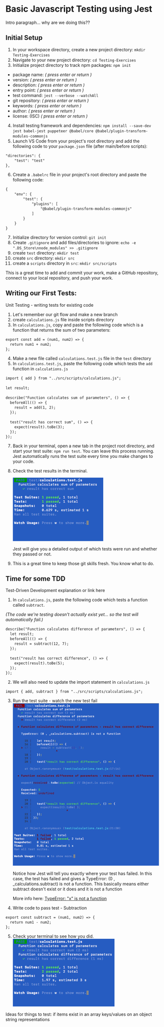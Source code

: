 # Basic Javascript Testing using Jest

Intro paragraph... why are we doing this??

## Initial Setup

1. In your workspace directory, create a new project directory: `mkdir Testing-Exercises`
2. Navigate to your new project directory: `cd Testing-Exercises`
3. Initialize project directory to track npm packages: `npm init`

- package name: _( press enter or return )_
- version: _( press enter or return )_
- description: _( press enter or return )_
- entry point: _( press enter or return )_
- test command: `jest --verbose --watchAll`
- git repository: _( press enter or return )_
- keywords: _( press enter or return )_
- author: _( press enter or return )_
- license: (ISC) _( press enter or return )_

4. Install testing framework and dependencies: `npm install --save-dev jest babel-jest puppeteer @babel/core @babel/plugin-transform-modules-commonjs`
5. Launch VS Code from your project's root directory and add the following code to your `package.json` file (after main/before scripts):

```
"directories": {
    "test": "test"
},
```

6.  Create a `.babelrc` file in your project's root directory and paste the following code:

```
{
    "env": {
        "test": {
            "plugins": [
                "@babel/plugin-transform-modules-commonjs"
            ]
        }
    }
}
```

7. Initialize directory for version control: `git init`
8. Create `.gitignore` and add files/directories to ignore:
   `echo -e ".DS_Store\nnode_modules" >> .gitignore`
9. create `test` directory: `mkdir test`
10. create `src` directory: `mkdir src`
11. create a `scripts` directory in `src`: `mkdir src/scripts`

This is a great time to add and commit your work, make a GitHub repository, connect to your local repository, and push your work.

## Writing our First Tests:

Unit Testing - writing tests for existing code

1. Let's remember our git flow and make a new branch
2. create `calculations.js` file inside scripts directory
3. In `calculations.js`, copy and paste the following code which is a function that returns the sum of two parameters:

```
export const add = (num1, num2) => {
  return num1 + num2;
};
```

4. Make a new file called `calculations.test.js` file in the `test` directory
5. In `calculations.test.js`, paste the following code which tests the `add` function in `calculations.js`

```
import { add } from "../src/scripts/calculations.js";

let result;

describe("Function calculates sum of parameters", () => {
  beforeAll(() => {
    result = add(1, 2);
  });

  test("result has correct sum", () => {
    expect(result).toBe(3);
  });
});

```

7. Back in your terminal, open a new tab in the project root directory, and start your test suite: `npm run test`. You can leave this process running. Jest automatically runs the test suite every time you make changes to your code.

8. Check the test results in the terminal.

   ![subtract fail](./images/add-pass.png)

   Jest will give you a detailed output of which tests were run and whether they passed or not.

9. This is a great time to keep those git skills fresh. You know what to do.

## Time for some TDD

Test-Driven Development explanation or link here

1. In `calculations.js`, paste the following code which tests a function called `subtract`.

_(The code we're testing doesn't actually exist yet... so the test will automatically fail.)_

```
describe("Function calculates difference of parameters", () => {
  let result;
  beforeAll(() => {
    result = subtract(12, 7);
  });

  test("result has correct difference", () => {
    expect(result).toBe(5);
  });
});

```

2. We will also need to update the import statement in `calculations.js`

```
import { add, subtract } from "../src/scripts/calculations.js";
```

3. Run the test suite - watch the new test fail
   ![subtract fail](./images/add-pass-subtract-fail.png)

   Notice how Jest will tell you exactly where your test has failed. In this case, the test has failed and gives a TypeError: (0 , \_calculations.subtract) is not a function.
   This basically means either subtract doesn't exist or it does and it is not a function

   More info here: [TypeError: "x" is not a function](https://developer.mozilla.org/en-US/docs/Web/JavaScript/Reference/Errors/Not_a_function)

4. Write code to pass test - Subtraction

```
export const subtract = (num1, num2) => {
  return num1 - num2;
};
```

5. Check your terminal to see how you did.
   ![subtract fail](./images/add-subtract-pass.png)

Ideas for things to test:
if items exist in an array
keys/values on an object
string representations
